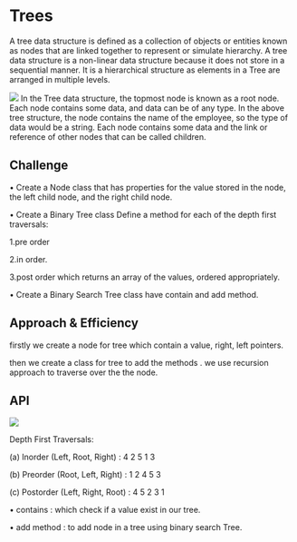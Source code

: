 # Trees

<!-- Short summary or background information -->

A tree data structure is defined as a collection of objects or entities known as nodes that are linked together to represent or simulate hierarchy.
A tree data structure is a non-linear data structure because it does not store in a sequential manner. It is a hierarchical structure as elements in a Tree are arranged in multiple levels.

![](https://codefellows.github.io/common_curriculum/data_structures_and_algorithms/Code_401/class-15/resources/images/BinaryTree1.PNG)
In the Tree data structure, the topmost node is known as a root node. Each node contains some data, and data can be of any type. In the above tree structure, the node contains the name of the employee, so the type of data would be a string.
Each node contains some data and the link or reference of other nodes that can be called children.

## Challenge

<!-- Description of the challenge -->

• Create a Node class that has properties for the value stored in the node, the left child node, and the right child node.

• Create a Binary Tree class
Define a method for each of the depth first traversals:

1.pre order

2.in order.

3.post order which returns an
array of the values, ordered appropriately.

• Create a Binary Search Tree class have contain and add method.

## Approach & Efficiency

<!-- What approach did you take? Why? What is the Big O space/time for this approach? -->

firstly we create a node for tree which contain a value, right, left pointers.

then we create a class for tree to add the methods .
we use recursion approach to traverse over the the node.

## API

<!-- Description of each method publicly available in each of your trees -->

![](https://media.geeksforgeeks.org/wp-content/cdn-uploads/2009/06/tree12.gif)

Depth First Traversals:

(a) Inorder (Left, Root, Right) : 4 2 5 1 3

(b) Preorder (Root, Left, Right) : 1 2 4 5 3

(c) Postorder (Left, Right, Root) : 4 5 2 3 1

• contains : which check if a value exist in our tree.

• add method : to add node in a tree using binary search Tree.
